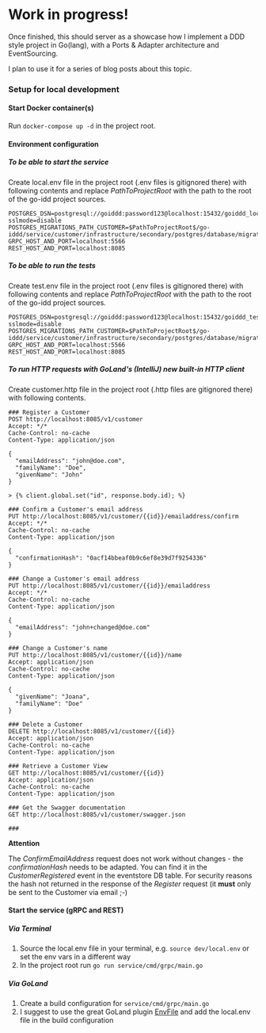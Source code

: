# Work in progress!

Once finished, this should server as a showcase how I implement a DDD style project in Go(lang),
with a Ports & Adapter architecture and EventSourcing.

I plan to use it for a series of blog posts about this topic.

### Setup for local development

#### Start Docker container(s)

Run `docker-compose up -d` in the project root.

#### Environment configuration

##### To be able to start the service

Create local.env file in the project root (.env files is gitignored there) with following contents and replace
$PathToProjectRoot$ with the path to the root of the go-idd project sources.

```
POSTGRES_DSN=postgresql://goiddd:password123@localhost:15432/goiddd_local?sslmode=disable
POSTGRES_MIGRATIONS_PATH_CUSTOMER=$PathToProjectRoot$/go-iddd/service/customer/infrastructure/secondary/postgres/database/migrations
GRPC_HOST_AND_PORT=localhost:5566
REST_HOST_AND_PORT=localhost:8085
```

##### To be able to run the tests

Create test.env file in the project root (.env files is gitignored there) with following contents and replace
$PathToProjectRoot$ with the path to the root of the go-idd project sources.

```
POSTGRES_DSN=postgresql://goiddd:password123@localhost:15432/goiddd_test?sslmode=disable
POSTGRES_MIGRATIONS_PATH_CUSTOMER=$PathToProjectRoot$/go-iddd/service/customer/infrastructure/secondary/postgres/database/migrations
GRPC_HOST_AND_PORT=localhost:5566
REST_HOST_AND_PORT=localhost:8085
```

##### To run HTTP requests with GoLand's (IntelliJ) new built-in HTTP client

Create customer.http file in the project root (.http files are gitignored there) with following contents.

```
### Register a Customer
POST http://localhost:8085/v1/customer
Accept: */*
Cache-Control: no-cache
Content-Type: application/json

{
  "emailAddress": "john@doe.com",
  "familyName": "Doe",
  "givenName": "John"
}

> {% client.global.set("id", response.body.id); %}

### Confirm a Customer's email address
PUT http://localhost:8085/v1/customer/{{id}}/emailaddress/confirm
Accept: */*
Cache-Control: no-cache
Content-Type: application/json

{
  "confirmationHash": "0acf14bbeaf0b9c6ef8e39d7f9254336"
}

### Change a Customer's email address
PUT http://localhost:8085/v1/customer/{{id}}/emailaddress
Accept: */*
Cache-Control: no-cache
Content-Type: application/json

{
  "emailAddress": "john+changed@doe.com"
}

### Change a Customer's name
PUT http://localhost:8085/v1/customer/{{id}}/name
Accept: application/json
Cache-Control: no-cache
Content-Type: application/json

{
  "givenName": "Joana",
  "familyName": "Doe"
}

### Delete a Customer
DELETE http://localhost:8085/v1/customer/{{id}}
Accept: application/json
Cache-Control: no-cache
Content-Type: application/json

### Retrieve a Customer View
GET http://localhost:8085/v1/customer/{{id}}
Accept: application/json
Cache-Control: no-cache
Content-Type: application/json

### Get the Swagger documentation
GET http://localhost:8085/v1/customer/swagger.json

###
```

**Attention**

The *ConfirmEmailAddress* request does not work without changes - the *confirmationHash* needs to be adapted.
You can find it in the *CustomerRegistered* event in the eventstore DB table.
For security reasons the hash not returned in the response of the *Register* request (it **must** only be sent to the Customer via email ;-)

#### Start the service (gRPC and REST)

##### Via Terminal

1) Source the local.env file in your terminal, e.g. `source dev/local.env` or set the env vars in a different way
2) In the project root run `go run service/cmd/grpc/main.go`

##### Via GoLand

1) Create a build configuration for `service/cmd/grpc/main.go`
2) I suggest to use the great GoLand plugin [EnvFile](https://plugins.jetbrains.com/plugin/7861-envfile)
and add the local.env file in the build configuration
